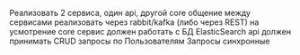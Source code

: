 Реализовать 2 сервиса, один api, другой core
общение между сервисами реализовать через rabbit/kafka (либо через REST) на усмотрение
​core сервис должен работать с БД ElasticSearch
​api должен принимать CRUD запросы по Пользователям
Запросы синхронные
